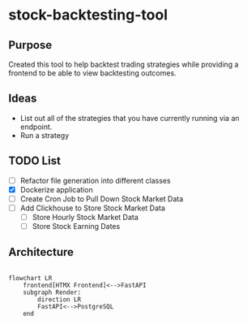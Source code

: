 # stock-backtesting-tool

## Purpose

Created this tool to help backtest trading strategies while providing a frontend to be able to view backtesting outcomes.

## Ideas

- List out all of the strategies that you have currently running via an endpoint.
- Run a strategy

## TODO List

- [ ] Refactor file generation into different classes
- [X] Dockerize application
- [ ] Create Cron Job to Pull Down Stock Market Data
- [ ] Add Clickhouse to Store Stock Market Data
  - [ ] Store Hourly Stock Market Data
  - [ ] Store Stock Earning Dates

## Architecture

```mermaid

flowchart LR
    frontend[HTMX Frontend]<-->FastAPI
    subgraph Render:
        direction LR
        FastAPI<-->PostgreSQL
    end
```
